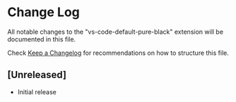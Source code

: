 # Change Log

All notable changes to the "vs-code-default-pure-black" extension will be documented in this file.

Check [Keep a Changelog](http://keepachangelog.com/) for recommendations on how to structure this file.

## [Unreleased]

- Initial release

